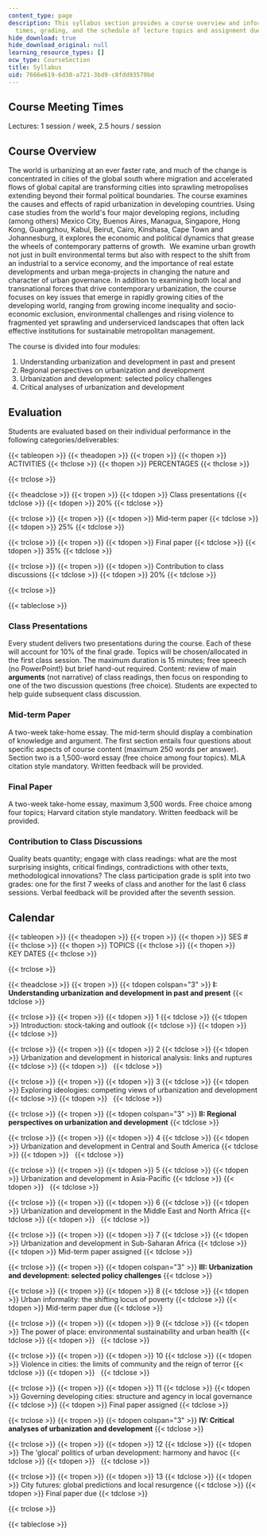 ```yaml
---
content_type: page
description: This syllabus section provides a course overview and information on meeting
  times, grading, and the schedule of lecture topics and assignment due dates.
hide_download: true
hide_download_original: null
learning_resource_types: []
ocw_type: CourseSection
title: Syllabus
uid: 7666e619-6d30-a721-3bd9-c8fdd93579bd
---
```


Course Meeting Times
--------------------

Lectures: 1 session / week, 2.5 hours / session

Course Overview
---------------

The world is urbanizing at an ever faster rate, and much of the change is concentrated in cities of the global south where migration and accelerated flows of global capital are transforming cities into sprawling metropolises extending beyond their formal political boundaries. The course examines the causes and effects of rapid urbanization in developing countries. Using case studies from the world's four major developing regions, including (among others) Mexico City, Buenos Aires, Managua, Singapore, Hong Kong, Guangzhou, Kabul, Beirut, Cairo, Kinshasa, Cape Town and Johannesburg, it explores the economic and political dynamics that grease the wheels of contemporary patterns of growth.  We examine urban growth not just in built environmental terms but also with respect to the shift from an industrial to a service economy, and the importance of real estate developments and urban mega-projects in changing the nature and character of urban governance. In addition to examining both local and transnational forces that drive contemporary urbanization, the course focuses on key issues that emerge in rapidly growing cities of the developing world, ranging from growing income inequality and socio-economic exclusion, environmental challenges and rising violence to fragmented yet sprawling and underserviced landscapes that often lack effective institutions for sustainable metropolitan management.

The course is divided into four modules:

1.  Understanding urbanization and development in past and present
2.  Regional perspectives on urbanization and development
3.  Urbanization and development: selected policy challenges
4.  Critical analyses of urbanization and development

Evaluation
----------

Students are evaluated based on their individual performance in the following categories/deliverables:

{{< tableopen >}}
{{< theadopen >}}
{{< tropen >}}
{{< thopen >}}
ACTIVITIES
{{< thclose >}}
{{< thopen >}}
PERCENTAGES
{{< thclose >}}

{{< trclose >}}

{{< theadclose >}}
{{< tropen >}}
{{< tdopen >}}
Class presentations
{{< tdclose >}}
{{< tdopen >}}
20%
{{< tdclose >}}

{{< trclose >}}
{{< tropen >}}
{{< tdopen >}}
Mid-term paper
{{< tdclose >}}
{{< tdopen >}}
25%
{{< tdclose >}}

{{< trclose >}}
{{< tropen >}}
{{< tdopen >}}
Final paper
{{< tdclose >}}
{{< tdopen >}}
35%
{{< tdclose >}}

{{< trclose >}}
{{< tropen >}}
{{< tdopen >}}
Contribution to class discussions
{{< tdclose >}}
{{< tdopen >}}
20%
{{< tdclose >}}

{{< trclose >}}

{{< tableclose >}}

### Class Presentations

Every student delivers two presentations during the course. Each of these will account for 10% of the final grade. Topics will be chosen/allocated in the first class session. The maximum duration is 15 minutes; free speech (no PowerPoint!) but brief hand-out required. Content: review of main **arguments** (not narrative) of class readings, then focus on responding to one of the two discussion questions (free choice). Students are expected to help guide subsequent class discussion.

### Mid-term Paper

A two-week take-home essay. The mid-term should display a combination of knowledge and argument. The first section entails four questions about specific aspects of course content (maximum 250 words per answer).  Section two is a 1,500-word essay (free choice among four topics). MLA citation style mandatory. Written feedback will be provided.

### Final Paper

A two-week take-home essay, maximum 3,500 words. Free choice among four topics; Harvard citation style mandatory. Written feedback will be provided.

### Contribution to Class Discussions

Quality beats quantity; engage with class readings: what are the most surprising insights, critical findings, contradictions with other texts, methodological innovations? The class participation grade is split into two grades: one for the first 7 weeks of class and another for the last 6 class sessions. Verbal feedback will be provided after the seventh session.

Calendar
--------

{{< tableopen >}}
{{< theadopen >}}
{{< tropen >}}
{{< thopen >}}
SES #
{{< thclose >}}
{{< thopen >}}
TOPICS
{{< thclose >}}
{{< thopen >}}
KEY DATES
{{< thclose >}}

{{< trclose >}}

{{< theadclose >}}
{{< tropen >}}
{{< tdopen colspan="3" >}}
**I: Understanding urbanization and development in past and present**
{{< tdclose >}}

{{< trclose >}}
{{< tropen >}}
{{< tdopen >}}
1
{{< tdclose >}}
{{< tdopen >}}
Introduction: stock-taking and outlook
{{< tdclose >}}
{{< tdopen >}}
 
{{< tdclose >}}

{{< trclose >}}
{{< tropen >}}
{{< tdopen >}}
2
{{< tdclose >}}
{{< tdopen >}}
Urbanization and development in historical analysis: links and ruptures
{{< tdclose >}}
{{< tdopen >}}
 
{{< tdclose >}}

{{< trclose >}}
{{< tropen >}}
{{< tdopen >}}
3
{{< tdclose >}}
{{< tdopen >}}
Exploring ideologies: competing views of urbanization and development
{{< tdclose >}}
{{< tdopen >}}
 
{{< tdclose >}}

{{< trclose >}}
{{< tropen >}}
{{< tdopen colspan="3" >}}
**II: Regional perspectives on urbanization and development**
{{< tdclose >}}

{{< trclose >}}
{{< tropen >}}
{{< tdopen >}}
4
{{< tdclose >}}
{{< tdopen >}}
Urbanization and development in Central and South America
{{< tdclose >}}
{{< tdopen >}}
 
{{< tdclose >}}

{{< trclose >}}
{{< tropen >}}
{{< tdopen >}}
5
{{< tdclose >}}
{{< tdopen >}}
Urbanization and development in Asia-Pacific
{{< tdclose >}}
{{< tdopen >}}
 
{{< tdclose >}}

{{< trclose >}}
{{< tropen >}}
{{< tdopen >}}
6
{{< tdclose >}}
{{< tdopen >}}
Urbanization and development in the Middle East and North Africa
{{< tdclose >}}
{{< tdopen >}}
 
{{< tdclose >}}

{{< trclose >}}
{{< tropen >}}
{{< tdopen >}}
7
{{< tdclose >}}
{{< tdopen >}}
Urbanization and development in Sub-Saharan Africa
{{< tdclose >}}
{{< tdopen >}}
Mid-term paper assigned
{{< tdclose >}}

{{< trclose >}}
{{< tropen >}}
{{< tdopen colspan="3" >}}
**III: Urbanization and development: selected policy challenges**
{{< tdclose >}}

{{< trclose >}}
{{< tropen >}}
{{< tdopen >}}
8
{{< tdclose >}}
{{< tdopen >}}
Urban informality: the shifting locus of poverty
{{< tdclose >}}
{{< tdopen >}}
Mid-term paper due
{{< tdclose >}}

{{< trclose >}}
{{< tropen >}}
{{< tdopen >}}
9
{{< tdclose >}}
{{< tdopen >}}
The power of place: environmental sustainability and urban health
{{< tdclose >}}
{{< tdopen >}}
 
{{< tdclose >}}

{{< trclose >}}
{{< tropen >}}
{{< tdopen >}}
10
{{< tdclose >}}
{{< tdopen >}}
Violence in cities: the limits of community and the reign of terror
{{< tdclose >}}
{{< tdopen >}}
 
{{< tdclose >}}

{{< trclose >}}
{{< tropen >}}
{{< tdopen >}}
11
{{< tdclose >}}
{{< tdopen >}}
Governing developing cities: structure and agency in local governance
{{< tdclose >}}
{{< tdopen >}}
Final paper assigned
{{< tdclose >}}

{{< trclose >}}
{{< tropen >}}
{{< tdopen colspan="3" >}}
**IV: Critical analyses of urbanization and development**
{{< tdclose >}}

{{< trclose >}}
{{< tropen >}}
{{< tdopen >}}
12
{{< tdclose >}}
{{< tdopen >}}
The 'glocal' politics of urban development: harmony and havoc
{{< tdclose >}}
{{< tdopen >}}
 
{{< tdclose >}}

{{< trclose >}}
{{< tropen >}}
{{< tdopen >}}
13
{{< tdclose >}}
{{< tdopen >}}
City futures: global predictions and local resurgence
{{< tdclose >}}
{{< tdopen >}}
Final paper due
{{< tdclose >}}

{{< trclose >}}

{{< tableclose >}}